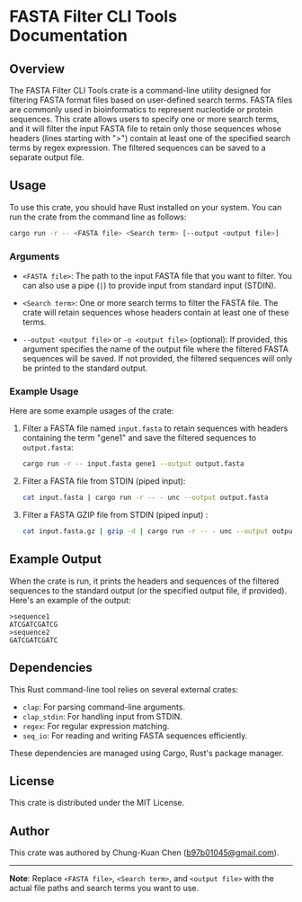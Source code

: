 # FASTA Filter CLI Tools Documentation

## Overview

The FASTA Filter CLI Tools crate is a command-line utility designed for filtering FASTA format files based on user-defined search terms. FASTA files are commonly used in bioinformatics to represent nucleotide or protein sequences. This crate allows users to specify one or more search terms, and it will filter the input FASTA file to retain only those sequences whose headers (lines starting with ">") contain at least one of the specified search terms by regex expression. The filtered sequences can be saved to a separate output file.

## Usage

To use this crate, you should have Rust installed on your system. You can run the crate from the command line as follows:

```bash
cargo run -r -- <FASTA file> <Search term> [--output <output file>]
```

### Arguments

- `<FASTA file>`: The path to the input FASTA file that you want to filter. You can also use a pipe (`|`) to provide input from standard input (STDIN).

- `<Search term>`: One or more search terms to filter the FASTA file. The crate will retain sequences whose headers contain at least one of these terms.

- `--output <output file>` or `-o <output file>` (optional): If provided, this argument specifies the name of the output file where the filtered FASTA sequences will be saved. If not provided, the filtered sequences will only be printed to the standard output.

### Example Usage

Here are some example usages of the crate:

1. Filter a FASTA file named `input.fasta` to retain sequences with headers containing the term "gene1" and save the filtered sequences to `output.fasta`:

    ```bash
    cargo run -r -- input.fasta gene1 --output output.fasta
    ```

2. Filter a FASTA file from STDIN (piped input):

    ```bash
    cat input.fasta | cargo run -r -- - unc --output output.fasta
    ```

3. Filter a FASTA GZIP file from STDIN (piped input) :

    ```bash
    cat input.fasta.gz | gzip -d | cargo run -r -- - unc --output output.fasta
    ```

## Example Output

When the crate is run, it prints the headers and sequences of the filtered sequences to the standard output (or the specified output file, if provided). Here's an example of the output:

```
>sequence1
ATCGATCGATCG
>sequence2
GATCGATCGATC
```

## Dependencies

This Rust command-line tool relies on several external crates:

- `clap`: For parsing command-line arguments.
- `clap_stdin`: For handling input from STDIN.
- `regex`: For regular expression matching.
- `seq_io`: For reading and writing FASTA sequences efficiently.

These dependencies are managed using Cargo, Rust's package manager.

## License

This crate is distributed under the MIT License.

## Author

This crate was authored by Chung-Kuan Chen (b97b01045@gmail.com).

---

**Note**: Replace `<FASTA file>`, `<Search term>`, and `<output file>` with the actual file paths and search terms you want to use.